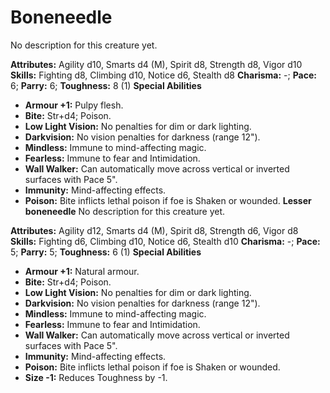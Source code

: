 # Boneneedle

No description for this creature yet.

**Attributes:** Agility d10, Smarts d4 (M), Spirit d8, Strength d8,
Vigor d10
**Skills:** Fighting d8, Climbing d10, Notice d6, Stealth d8
**Charisma:** -; **Pace:** 6; **Parry:** 6; **Toughness:** 8 (1)
**Special Abilities**

- **Armour +1:** Pulpy flesh.
- **Bite:** Str+d4; Poison.
- **Low Light Vision:** No penalties for dim or dark lighting.
- **Darkvision:** No vision penalties for darkness (range 12").
- **Mindless:** Immune to mind-affecting magic.
- **Fearless:** Immune to fear and Intimidation.
- **Wall Walker:** Can automatically move across vertical or inverted
surfaces with Pace 5".
- **Immunity:** Mind-affecting effects.
- **Poison:** Bite inflicts lethal poison if foe is Shaken or wounded.
**Lesser boneneedle**
No description for this creature yet.

**Attributes:** Agility d12, Smarts d4 (M), Spirit d8, Strength d6,
Vigor d8
**Skills:** Fighting d6, Climbing d10, Notice d6, Stealth d10
**Charisma:** -; **Pace:** 5; **Parry:** 5; **Toughness:** 6 (1)
**Special Abilities**

- **Armour +1:** Natural armour.
- **Bite:** Str+d4; Poison.
- **Low Light Vision:** No penalties for dim or dark lighting.
- **Darkvision:** No vision penalties for darkness (range 12").
- **Mindless:** Immune to mind-affecting magic.
- **Fearless:** Immune to fear and Intimidation.
- **Wall Walker:** Can automatically move across vertical or inverted
surfaces with Pace 5".
- **Immunity:** Mind-affecting effects.
- **Poison:** Bite inflicts lethal poison if foe is Shaken or wounded.
- **Size -1:** Reduces Toughness by -1.
